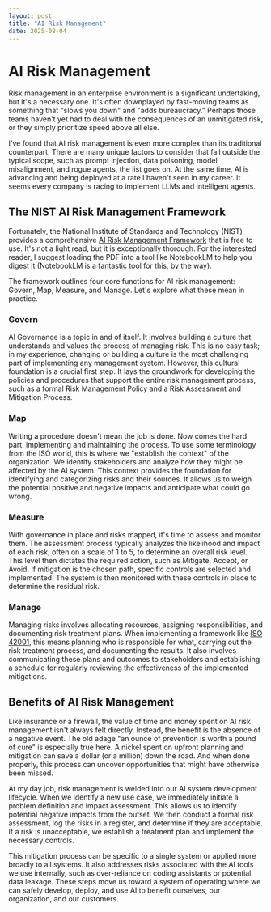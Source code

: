 ```yaml
---
layout: post
title: "AI Risk Management"
date: 2025-08-04
---
```


# AI Risk Management
Risk management in an enterprise environment is a significant undertaking, but it's a necessary one. It's often downplayed by fast-moving teams as something that "slows you down" and "adds bureaucracy." Perhaps those teams haven't yet had to deal with the consequences of an unmitigated risk, or they simply prioritize speed above all else.

I've found that AI risk management is even more complex than its traditional counterpart. There are many unique factors to consider that fall outside the typical scope, such as prompt injection, data poisoning, model misalignment, and rogue agents, the list goes on. At the same time, AI is advancing and being deployed at a rate I haven't seen in my career. It seems every company is racing to implement LLMs and intelligent agents.

## The NIST AI Risk Management Framework
Fortunately, the National Institute of Standards and Technology (NIST) provides a comprehensive [AI Risk Management Framework](https://www.nist.gov/itl/ai-risk-management-framework) that is free to use. It's not a light read, but it is exceptionally thorough. For the interested reader, I suggest loading the PDF into a tool like NotebookLM to help you digest it (NotebookLM is a fantastic tool for this, by the way).

The framework outlines four core functions for AI risk management: Govern, Map, Measure, and Manage. Let's explore what these mean in practice.

### Govern
AI Governance is a topic in and of itself. It involves building a culture that understands and values the process of managing risk. This is no easy task; in my experience, changing or building a culture is the most challenging part of implementing any management system. However, this cultural foundation is a crucial first step. It lays the groundwork for developing the policies and procedures that support the entire risk management process, such as a formal Risk Management Policy and a Risk Assessment and Mitigation Process.

### Map
Writing a procedure doesn't mean the job is done. Now comes the hard part: implementing and maintaining the process. To use some terminology from the ISO world, this is where we "establish the context" of the organization. We identify stakeholders and analyze how they might be affected by the AI system. This context provides the foundation for identifying and categorizing risks and their sources. It allows us to weigh the potential positive and negative impacts and anticipate what could go wrong.

### Measure
With governance in place and risks mapped, it's time to assess and monitor them. The assessment process typically analyzes the likelihood and impact of each risk, often on a scale of 1 to 5, to determine an overall risk level. This level then dictates the required action, such as Mitigate, Accept, or Avoid. If mitigation is the chosen path, specific controls are selected and implemented. The system is then monitored with these controls in place to determine the residual risk.

### Manage
Managing risks involves allocating resources, assigning responsibilities, and documenting risk treatment plans. When implementing a framework like [ISO 42001](https://www.iso.org/standard/42001), this means planning who is responsible for what, carrying out the risk treatment process, and documenting the results. It also involves communicating these plans and outcomes to stakeholders and establishing a schedule for regularly reviewing the effectiveness of the implemented mitigations.

## Benefits of AI Risk Management
Like insurance or a firewall, the value of time and money spent on AI risk management isn't always felt directly. Instead, the benefit is the absence of a negative event. The old adage "an ounce of prevention is worth a pound of cure" is especially true here. A nickel spent on upfront planning and mitigation can save a dollar (or a million) down the road. And when done properly, this process can uncover opportunities that might have otherwise been missed.

At my day job, risk management is welded into our AI system development lifecycle. When we identify a new use case, we immediately initiate a problem definition and impact assessment. This allows us to identify potential negative impacts from the outset. We then conduct a formal risk assessment, log the risks in a register, and determine if they are acceptable. If a risk is unacceptable, we establish a treatment plan and implement the necessary controls.

This mitigation process can be specific to a single system or applied more broadly to all systems. It also addresses risks associated with the AI tools we use internally, such as over-reliance on coding assistants or potential data leakage. These steps move us toward a system of operating where we can safely develop, deploy, and use AI to benefit ourselves, our organization, and our customers.